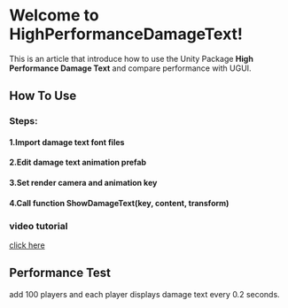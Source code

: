 # Welcome to HighPerformanceDamageText!

This is an article that introduce how to use the Unity Package **High Performance Damage Text** and compare performance with UGUI.

## How To Use

### Steps:
#### 1.Import damage text font files
	
#### 2.Edit damage text animation prefab
	
#### 3.Set render camera and animation key

#### 4.Call function ShowDamageText(key, content, transform)

### video  tutorial
[click here](http://www.baidu.com)


## Performance Test
add 100 players and each player displays damage text every 0.2 seconds.


